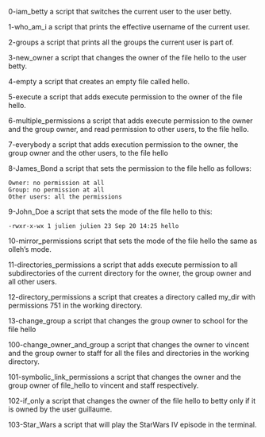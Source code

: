 0-iam_betty a script that switches the current user to the user betty.

1-who_am_i a script that prints the effective username of the current user.

2-groups a script that prints all the groups the current user is part of.

3-new_owner a script that changes the owner of the file hello to the user betty.

4-empty a script that creates an empty file called hello.

5-execute a script that adds execute permission to the owner of the file hello.

6-multiple_permissions  a script that adds execute permission to the owner and the group owner, and read permission to other users, to the file hello.

7-everybody a script that adds execution permission to the owner, the group owner and the other users, to the file hello

8-James_Bond  a script that sets the permission to the file hello as follows:

	Owner: no permission at all
	Group: no permission at all
	Other users: all the permissions

9-John_Doe  a script that sets the mode of the file hello to this:

 	-rwxr-x-wx 1 julien julien 23 Sep 20 14:25 hello

10-mirror_permissions  script that sets the mode of the file hello the same as olleh’s mode.

11-directories_permissions a script that adds execute permission to all subdirectories of the current directory for the owner, the group owner and all other users.

12-directory_permissions a script that creates a directory called my_dir with permissions 751 in the working directory.

13-change_group a script that changes the group owner to school for the file hello

100-change_owner_and_group a script that changes the owner to vincent and the group owner to staff for all the files and directories in the working directory.

101-symbolic_link_permissions a script that changes the owner and the group owner of file_hello to vincent and staff respectively.

102-if_only a script that changes the owner of the file hello to betty only if it is owned by the user guillaume.

103-Star_Wars a script that will play the StarWars IV episode in the terminal.
